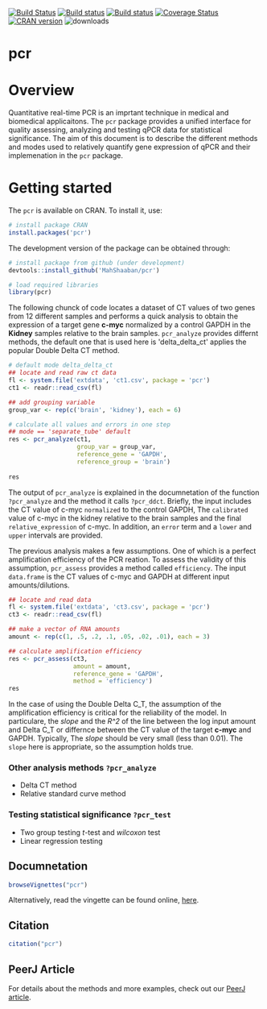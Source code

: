 [![Build Status](https://travis-ci.org/MahShaaban/pcr.svg?branch=master)](https://travis-ci.org/MahShaaban/pcr)
[![Build status](https://ci.appveyor.com/api/projects/status/y9hfiwwc390cce28?svg=true)](https://ci.appveyor.com/project/MahShaaban/pcr)
[![Build status](https://ci.appveyor.com/api/projects/status/y9hfiwwc390cce28/branch/master?svg=true)](https://ci.appveyor.com/project/MahShaaban/pcr/branch/master)
[![Coverage Status](https://img.shields.io/codecov/c/github/MahShaaban/pcr/master.svg)](https://codecov.io/github/MahShaaban/pcr?branch=master)
[![CRAN version](https://img.shields.io/badge/CRAN-v1.1.2-blue.svg)](https://CRAN.R-project.org/package=pcr) 
![downloads](https://cranlogs.r-pkg.org/badges/grand-total/pcr)  

# pcr  

# Overview  

Quantitative real-time PCR is an imprtant technique in medical and biomedical applicaitons. The `pcr` package provides a unified interface for quality assessing, analyzing and testing qPCR data for statistical significance. The aim of this document is to describe the different methods and modes used to relatively quantify gene expression of qPCR and their implemenation in the `pcr` package.  

# Getting started 

The `pcr` is available on CRAN. To install it, use:  

```r
# install package CRAN
install.packages('pcr')
```

The development version of the package can be obtained through:  

```r
# install package from github (under development)
devtools::install_github('MahShaaban/pcr')
```

```r
# load required libraries
library(pcr)
```

The following chunck of code locates a dataset of CT values of two genes from 12 different samples and performs a quick analysis to obtain the expression of a target gene **c-myc** normalized by a control GAPDH in the **Kidney** samples relative to the brain samples. `pcr_analyze` provides differnt methods, the default one that is used here is 'delta_delta_ct' applies the popular Double Delta CT method.  

```r
# default mode delta_delta_ct
## locate and read raw ct data
fl <- system.file('extdata', 'ct1.csv', package = 'pcr')
ct1 <- readr::read_csv(fl)

## add grouping variable
group_var <- rep(c('brain', 'kidney'), each = 6)

# calculate all values and errors in one step
## mode == 'separate_tube' default
res <- pcr_analyze(ct1,
                   group_var = group_var,
                   reference_gene = 'GAPDH',
                   reference_group = 'brain')
  
res
```

The output of `pcr_analyze` is explained in the documnetation of the function `?pcr_analyze` and the method it calls `?pcr_ddct`. Briefly, the input includes the CT value of c-myc `normalized` to the control GAPDH, The `calibrated` value of c-myc in the kidney relative to the brain samples and the final `relative_expression` of c-myc. In addition, an `error` term and a `lower` and `upper` intervals are provided.  

The previous analysis makes a few assumptions. One of which is a perfect amplification efficiency of the PCR reation. To assess the validity of this assumption, `pcr_assess` provides a method called `efficiency`. The input `data.frame` is the CT values of c-myc and GAPDH at different input amounts/dilutions.  

```r
## locate and read data
fl <- system.file('extdata', 'ct3.csv', package = 'pcr')
ct3 <- readr::read_csv(fl)

## make a vector of RNA amounts
amount <- rep(c(1, .5, .2, .1, .05, .02, .01), each = 3)

## calculate amplification efficiency
res <- pcr_assess(ct3,
                  amount = amount,
                  reference_gene = 'GAPDH',
                  method = 'efficiency')
res
```

In the case of using the Double Delta C_T, the assumption of the amplification efficiency is critical for the reliability of the model. In particulare, the *slope* and the *R^2* of the line between the log input amount and Delta C_T or differnce between the CT value of the target **c-myc** and GAPDH. Typically, The *slope* should be very small (less than 0.01). The `slope` here is appropriate, so the assumption holds true.  

### Other analysis methods `?pcr_analyze`  

* Delta CT method  
* Relative standard curve method  

### Testing statistical significance `?pcr_test`  

* Two group testing *t*-test and *wilcoxon* test  
* Linear regression testing  

## Documnetation  

```r
browseVignettes("pcr")
```
Alternatively, read the vingette can be found online, [here](http://rpubs.com/MahShaaban/pcr).

## Citation  

```r
citation("pcr")
```

## PeerJ Article 

For details about the methods and more examples, check out our [PeerJ article](https://peerj.com/articles/4473/?td=bl).


